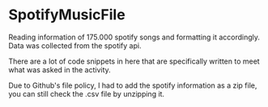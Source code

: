 # SpotifyMusicFile

Reading information of 175.000 spotify songs and formatting it accordingly. Data was collected from the spotify api.

There are a lot of code snippets in here that are specifically written to meet what was asked in the activity.

Due to Github's file policy, I had to add the spotify information as a zip file, you can still check the .csv file by unzipping it.
